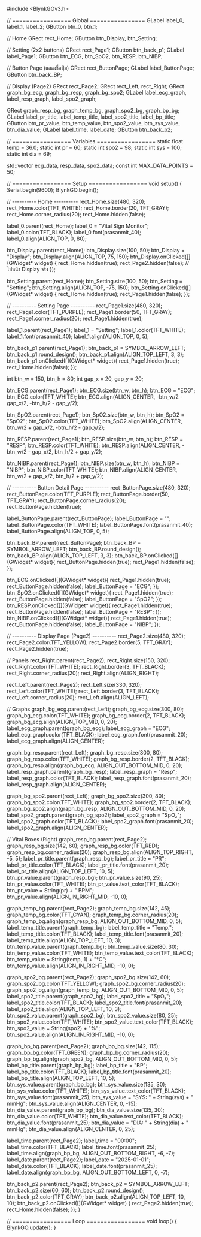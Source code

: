 #include <BlynkGOv3.h>

// ================= Global ================
GLabel label_0, label_1, label_2;
GButton btn_0, btn_1;

// Home
GRect rect_Home;
GButton btn_Display, btn_Setting;

// Setting (2x2 buttons)
GRect rect_Page1;
GButton btn_back_p1;
GLabel label_Page1;
GButton btn_ECG, btn_SpO2, btn_RESP, btn_NIBP;

// Button Page (แสดงชื่อปุ่ม)
GRect rect_ButtonPage;
GLabel label_ButtonPage;
GButton btn_back_BP;

// Display (Page2)
GRect rect_Page2;
GRect rect_Left, rect_Right;
GRect graph_bg_ecg, graph_bg_resp, graph_bg_spo2;
GLabel label_ecg_graph, label_resp_graph, label_spo2_graph;

GRect graph_resp_bg, graph_temp_bg, graph_spo2_bg, graph_bp_bg;
GLabel label_pr_title, label_temp_title, label_spo2_title, label_bp_title;
GButton btn_pr_value, btn_temp_value, btn_spo2_value, btn_sys_value, btn_dia_value;
GLabel label_time, label_date;
GButton btn_back_p2;

// ================= Variables =================
static float temp = 36.0;
static int pr = 60;
static int spo2 = 98;
static int sys = 100;
static int dia = 69;

std::vector<int> ecg_data, resp_data, spo2_data;
const int MAX_DATA_POINTS = 50;

// ================= Setup =================
void setup() {
  Serial.begin(9600);
  BlynkGO.begin();

  // ---------- Home ----------
  rect_Home.size(480, 320);
  rect_Home.color(TFT_WHITE);
  rect_Home.border(20, TFT_GRAY);
  rect_Home.corner_radius(20);
  rect_Home.hidden(false);

  label_0.parent(rect_Home);
  label_0 = "Vital Sign Monitor";
  label_0.color(TFT_BLACK);
  label_0.font(prasanmit_40);
  label_0.align(ALIGN_TOP, 0, 80);

  btn_Display.parent(rect_Home);
  btn_Display.size(100, 50);
  btn_Display = "Display";
  btn_Display.align(ALIGN_TOP, 75, 150);
  btn_Display.onClicked([](GWidget* widget) {
    rect_Home.hidden(true);
    rect_Page2.hidden(false);  // ไปหน้า Display จริง
  });

  btn_Setting.parent(rect_Home);
  btn_Setting.size(100, 50);
  btn_Setting = "Setting";
  btn_Setting.align(ALIGN_TOP, -75, 150);
  btn_Setting.onClicked([](GWidget* widget) {
    rect_Home.hidden(true);
    rect_Page1.hidden(false);
  });

  // ---------- Setting Page ----------
  rect_Page1.size(480, 320);
  rect_Page1.color(TFT_PURPLE);
  rect_Page1.border(50, TFT_GRAY);
  rect_Page1.corner_radius(20);
  rect_Page1.hidden(true);

  label_1.parent(rect_Page1);
  label_1 = "Setting";
  label_1.color(TFT_WHITE);
  label_1.font(prasanmit_40);
  label_1.align(ALIGN_TOP, 0, 5);

  btn_back_p1.parent(rect_Page1);
  btn_back_p1 = SYMBOL_ARROW_LEFT;
  btn_back_p1.round_design();
  btn_back_p1.align(ALIGN_TOP_LEFT, 3, 3);
  btn_back_p1.onClicked([](GWidget* widget){
    rect_Page1.hidden(true);
    rect_Home.hidden(false);
  });

  int btn_w = 150, btn_h = 80;
  int gap_x = 20, gap_y = 20;

  btn_ECG.parent(rect_Page1);
  btn_ECG.size(btn_w, btn_h);
  btn_ECG = "ECG";
  btn_ECG.color(TFT_WHITE);
  btn_ECG.align(ALIGN_CENTER, -btn_w/2 - gap_x/2, -btn_h/2 - gap_y/2);

  btn_SpO2.parent(rect_Page1);
  btn_SpO2.size(btn_w, btn_h);
  btn_SpO2 = "SpO2";
  btn_SpO2.color(TFT_WHITE);
  btn_SpO2.align(ALIGN_CENTER, btn_w/2 + gap_x/2, -btn_h/2 - gap_y/2);

  btn_RESP.parent(rect_Page1);
  btn_RESP.size(btn_w, btn_h);
  btn_RESP = "RESP";
  btn_RESP.color(TFT_WHITE);
  btn_RESP.align(ALIGN_CENTER, -btn_w/2 - gap_x/2, btn_h/2 + gap_y/2);

  btn_NIBP.parent(rect_Page1);
  btn_NIBP.size(btn_w, btn_h);
  btn_NIBP = "NIBP";
  btn_NIBP.color(TFT_WHITE);
  btn_NIBP.align(ALIGN_CENTER, btn_w/2 + gap_x/2, btn_h/2 + gap_y/2);

  // ---------- Button Detail Page ----------
  rect_ButtonPage.size(480, 320);
  rect_ButtonPage.color(TFT_PURPLE);
  rect_ButtonPage.border(50, TFT_GRAY);
  rect_ButtonPage.corner_radius(20);
  rect_ButtonPage.hidden(true);

  label_ButtonPage.parent(rect_ButtonPage);
  label_ButtonPage = "";
  label_ButtonPage.color(TFT_WHITE);
  label_ButtonPage.font(prasanmit_40);
  label_ButtonPage.align(ALIGN_TOP, 0, 5);

  btn_back_BP.parent(rect_ButtonPage);
  btn_back_BP = SYMBOL_ARROW_LEFT;
  btn_back_BP.round_design();
  btn_back_BP.align(ALIGN_TOP_LEFT, 3, 3);
  btn_back_BP.onClicked([](GWidget* widget){
    rect_ButtonPage.hidden(true);
    rect_Page1.hidden(false);
  });

  btn_ECG.onClicked([](GWidget* widget){
    rect_Page1.hidden(true);
    rect_ButtonPage.hidden(false);
    label_ButtonPage = "ECG";
  });
  btn_SpO2.onClicked([](GWidget* widget){
    rect_Page1.hidden(true);
    rect_ButtonPage.hidden(false);
    label_ButtonPage = "SpO2";
  });
  btn_RESP.onClicked([](GWidget* widget){
    rect_Page1.hidden(true);
    rect_ButtonPage.hidden(false);
    label_ButtonPage = "RESP";
  });
  btn_NIBP.onClicked([](GWidget* widget){
    rect_Page1.hidden(true);
    rect_ButtonPage.hidden(false);
    label_ButtonPage = "NIBP";
  });

  // ---------- Display Page (Page2) ----------
  rect_Page2.size(480, 320);
  rect_Page2.color(TFT_YELLOW);
  rect_Page2.border(5, TFT_GRAY);
  rect_Page2.hidden(true);

  // Panels
  rect_Right.parent(rect_Page2);
  rect_Right.size(150, 320);
  rect_Right.color(TFT_WHITE);
  rect_Right.border(3, TFT_BLACK);
  rect_Right.corner_radius(20);
  rect_Right.align(ALIGN_RIGHT);

  rect_Left.parent(rect_Page2);
  rect_Left.size(330, 320);
  rect_Left.color(TFT_WHITE);
  rect_Left.border(3, TFT_BLACK);
  rect_Left.corner_radius(20);
  rect_Left.align(ALIGN_LEFT);

  // Graphs
  graph_bg_ecg.parent(rect_Left);
  graph_bg_ecg.size(300, 80);
  graph_bg_ecg.color(TFT_WHITE);
  graph_bg_ecg.border(2, TFT_BLACK);
  graph_bg_ecg.align(ALIGN_TOP_MID, 0, 20);
  label_ecg_graph.parent(graph_bg_ecg);
  label_ecg_graph = "ECG";
  label_ecg_graph.color(TFT_BLACK);
  label_ecg_graph.font(prasanmit_20);
  label_ecg_graph.align(ALIGN_CENTER);

  graph_bg_resp.parent(rect_Left);
  graph_bg_resp.size(300, 80);
  graph_bg_resp.color(TFT_WHITE);
  graph_bg_resp.border(2, TFT_BLACK);
  graph_bg_resp.align(graph_bg_ecg, ALIGN_OUT_BOTTOM_MID, 0, 20);
  label_resp_graph.parent(graph_bg_resp);
  label_resp_graph = "Resp";
  label_resp_graph.color(TFT_BLACK);
  label_resp_graph.font(prasanmit_20);
  label_resp_graph.align(ALIGN_CENTER);

  graph_bg_spo2.parent(rect_Left);
  graph_bg_spo2.size(300, 80);
  graph_bg_spo2.color(TFT_WHITE);
  graph_bg_spo2.border(2, TFT_BLACK);
  graph_bg_spo2.align(graph_bg_resp, ALIGN_OUT_BOTTOM_MID, 0, 20);
  label_spo2_graph.parent(graph_bg_spo2);
  label_spo2_graph = "SpO₂";
  label_spo2_graph.color(TFT_BLACK);
  label_spo2_graph.font(prasanmit_20);
  label_spo2_graph.align(ALIGN_CENTER);

  // Vital Boxes (Right)
  graph_resp_bg.parent(rect_Page2);
  graph_resp_bg.size(142, 60);
  graph_resp_bg.color(TFT_RED);
  graph_resp_bg.corner_radius(20);
  graph_resp_bg.align(ALIGN_TOP_RIGHT, -5, 5);
  label_pr_title.parent(graph_resp_bg);
  label_pr_title = "PR";
  label_pr_title.color(TFT_BLACK);
  label_pr_title.font(prasanmit_20);
  label_pr_title.align(ALIGN_TOP_LEFT, 10, 5);
  btn_pr_value.parent(graph_resp_bg);
  btn_pr_value.size(90, 25);
  btn_pr_value.color(TFT_WHITE);
  btn_pr_value.text_color(TFT_BLACK);
  btn_pr_value = String(pr) + " BPM";
  btn_pr_value.align(ALIGN_IN_RIGHT_MID, -10, 0);

  graph_temp_bg.parent(rect_Page2);
  graph_temp_bg.size(142, 45);
  graph_temp_bg.color(TFT_CYAN);
  graph_temp_bg.corner_radius(20);
  graph_temp_bg.align(graph_resp_bg, ALIGN_OUT_BOTTOM_MID, 0, 5);
  label_temp_title.parent(graph_temp_bg);
  label_temp_title = "Temp.";
  label_temp_title.color(TFT_BLACK);
  label_temp_title.font(prasanmit_20);
  label_temp_title.align(ALIGN_TOP_LEFT, 10, 3);
  btn_temp_value.parent(graph_temp_bg);
  btn_temp_value.size(80, 30);
  btn_temp_value.color(TFT_WHITE);
  btn_temp_value.text_color(TFT_BLACK);
  btn_temp_value = String(temp, 1) + "°C";
  btn_temp_value.align(ALIGN_IN_RIGHT_MID, -10, 0);

  graph_spo2_bg.parent(rect_Page2);
  graph_spo2_bg.size(142, 60);
  graph_spo2_bg.color(TFT_YELLOW);
  graph_spo2_bg.corner_radius(20);
  graph_spo2_bg.align(graph_temp_bg, ALIGN_OUT_BOTTOM_MID, 0, 5);
  label_spo2_title.parent(graph_spo2_bg);
  label_spo2_title = "SpO₂";
  label_spo2_title.color(TFT_BLACK);
  label_spo2_title.font(prasanmit_20);
  label_spo2_title.align(ALIGN_TOP_LEFT, 10, 3);
  btn_spo2_value.parent(graph_spo2_bg);
  btn_spo2_value.size(80, 25);
  btn_spo2_value.color(TFT_WHITE);
  btn_spo2_value.text_color(TFT_BLACK);
  btn_spo2_value = String(spo2) + "%";
  btn_spo2_value.align(ALIGN_IN_RIGHT_MID, -10, 0);

  graph_bp_bg.parent(rect_Page2);
  graph_bp_bg.size(142, 115);
  graph_bp_bg.color(TFT_GREEN);
  graph_bp_bg.corner_radius(20);
  graph_bp_bg.align(graph_spo2_bg, ALIGN_OUT_BOTTOM_MID, 0, 5);
  label_bp_title.parent(graph_bp_bg);
  label_bp_title = "BP";
  label_bp_title.color(TFT_BLACK);
  label_bp_title.font(prasanmit_20);
  label_bp_title.align(ALIGN_TOP_LEFT, 10, 5);
  btn_sys_value.parent(graph_bp_bg);
  btn_sys_value.size(135, 30);
  btn_sys_value.color(TFT_WHITE);
  btn_sys_value.text_color(TFT_BLACK);
  btn_sys_value.font(prasanmit_25);
  btn_sys_value = "SYS: " + String(sys) + " mmHg";
  btn_sys_value.align(ALIGN_CENTER, 0, -15);
  btn_dia_value.parent(graph_bp_bg);
  btn_dia_value.size(135, 30);
  btn_dia_value.color(TFT_WHITE);
  btn_dia_value.text_color(TFT_BLACK);
  btn_dia_value.font(prasanmit_25);
  btn_dia_value = "DIA: " + String(dia) + " mmHg";
  btn_dia_value.align(ALIGN_CENTER, 0, 25);

  label_time.parent(rect_Page2);
  label_time = "00:00";
  label_time.color(TFT_BLACK);
  label_time.font(prasanmit_25);
  label_time.align(graph_bp_bg, ALIGN_OUT_BOTTOM_RIGHT, -6, -7);
  label_date.parent(rect_Page2);
  label_date = "2025-01-01";
  label_date.color(TFT_BLACK);
  label_date.font(prasanmit_25);
  label_date.align(graph_bp_bg, ALIGN_OUT_BOTTOM_LEFT, 0, -7);

  btn_back_p2.parent(rect_Page2);
  btn_back_p2 = SYMBOL_ARROW_LEFT;
  btn_back_p2.size(60, 60);
  btn_back_p2.round_design();
  btn_back_p2.color(TFT_GRAY);
  btn_back_p2.align(ALIGN_TOP_LEFT, 10, 10);
  btn_back_p2.onClicked([](GWidget* widget) {
    rect_Page2.hidden(true);
    rect_Home.hidden(false);
  });
}

// ================= Loop =================
void loop() {
  BlynkGO.update();
}
